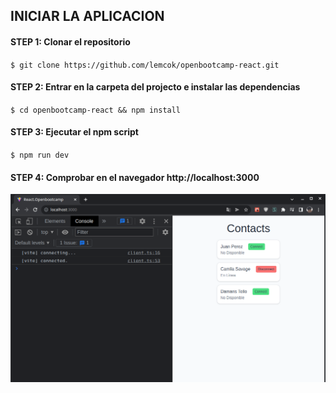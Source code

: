 ## INICIAR LA APLICACION
#### STEP 1: Clonar el repositorio
`$ git clone https://github.com/lemcok/openbootcamp-react.git`
#### STEP 2: Entrar en la carpeta del projecto e instalar las dependencias
`$ cd openbootcamp-react && npm install`
#### STEP 3: Ejecutar el npm script
`$ npm run dev`
#### STEP 4: Comprobar en el navegador http://localhost:3000
![laimagen](public/imgs/ejercicios123.png)